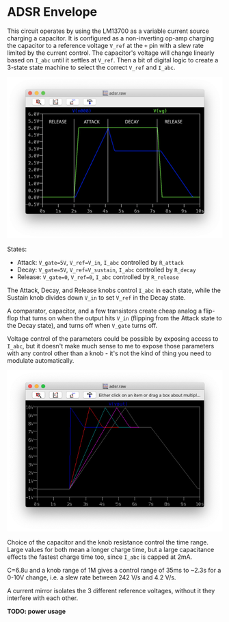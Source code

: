 # ADSR Envelope

This circuit operates by using the LM13700 as a variable current source charging
a capacitor. It is configured as a non-inverting op-amp charging the capacitor
to a reference voltage `V_ref` at the `+` pin with a slew rate limited by the current
control. The capacitor's voltage will change linearly based on `I_abc` until it settles
at `V_ref`. Then a bit of digital logic to create a 3-state state machine to select the
correct  `V_ref` and `I_abc`.

![shape](adsr.png)

States:

- Attack: `V_gate=5V`, `V_ref=V_in`, `I_abc` controlled by `R_attack`
- Decay: `V_gate=5V`, `V_ref=V_sustain`, `I_abc` controlled by `R_decay`
- Release: `V_gate=0`, `V_ref=0`, `I_abc` controlled by `R_release`

The Attack, Decay, and Release knobs control `I_abc` in each state,
while the Sustain knob divides down `V_in` to set `V_ref` in the
Decay state.

A comparator, capacitor, and a few transistors create cheap analog
a flip-flop that turns on when the output hits `V_in` (flipping from
the Attack state to the Decay state), and turns off when `V_gate`
turns off.

Voltage control of the parameters could be possible by exposing
access to `I_abc`, but it doesn't make much sense to me to expose
those parameters with any control other than a knob - it's not the
kind of thing you need to modulate automatically.

![range](range.png)

Choice of the capacitor and the knob resistance control the time
range. Large values for both mean a longer charge time, but a large
capacitance effects the fastest charge time too, since `I_abc` is
capped at 2mA.

C=6.8u and a knob range of 1M gives a control range of 35ms to ~2.3s for a
0-10V change, i.e. a slew rate between 242 V/s and 4.2 V/s.

A current mirror isolates the 3 different reference voltages, without it they
interfere with each other.


**TODO: power usage** 
